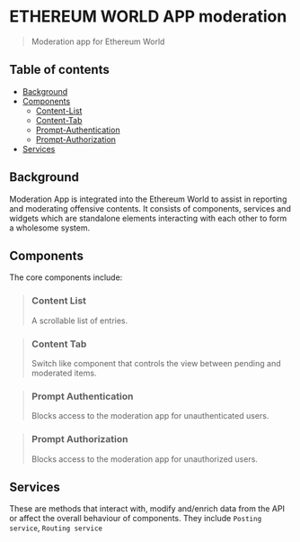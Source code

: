# ETHEREUM WORLD APP moderation

> Moderation app for Ethereum World
## Table of contents

- [Background](#background)
- [Components](#components)
    - [Content-List](#content-list)
    - [Content-Tab](#content-tab)
    - [Prompt-Authentication](#prompt-authentication)
    - [Prompt-Authorization](#prompt-authorization)
- [Services](#services)

## Background

Moderation App is integrated into the Ethereum World to assist in reporting and moderating offensive contents. It consists of components, services and widgets which are standalone elements interacting with each other to form a wholesome system.

## Components

The core components include:

> ### Content List
> A scrollable list of entries.

> ### Content Tab
> Switch like component that controls the view between pending and moderated items.

> ### Prompt Authentication
> Blocks access to the moderation app for unauthenticated users.

> ### Prompt Authorization
> Blocks access to the moderation app for unauthorized users.

## Services

These are methods that interact with, modify and/enrich data from the API or affect the overall behaviour of components. They include `Posting service`, `Routing service`
